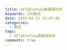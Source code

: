 ```yaml
---
title: UITableView数据源同步
keywords: iOS面试
date: 2019-04-21 15:47:40
categories: 
  - 面试
tags:
  - UITableView数据源同步
comments: true
---
```


